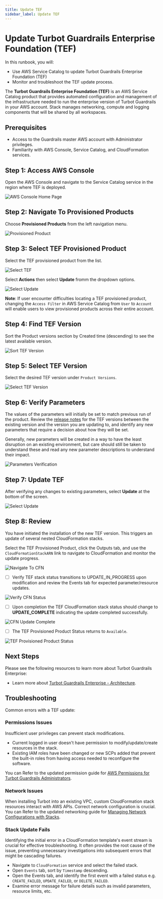 ```yaml
---
title: Update TEF
sidebar_label: Update TEF
---
```


# Update Turbot Guardrails Enterprise Foundation (TEF)

In this runbook, you will:
- Use AWS Service Catalog to update Turbot Guardrails Enterprise Foundation (TEF)
- Monitor and troubleshoot the TEF update process.

The **Turbot Guardrails Enterprise Foundation (TEF)** is an AWS Service Catalog product that provides automated configuration and management of the infrastructure needed to run the enterprise version of Turbot Guardrails in your AWS account. Stack manages networking, compute and logging components that will be shared by all workspaces.

## Prerequisites

- Access to the Guardrails master AWS account with Administrator privileges.
- Familiarity with AWS Console, Service Catalog, and CloudFormation services.

## Step 1: Access AWS Console

Open the AWS Console and navigate to the Service Catalog service in the region where TEF is deployed.

![AWS Console Home Page](/images/docs/guardrails/runbooks/enterprise-install/update-tef/tef-update-aws-console.png)

## Step 2: Navigate To Provisioned Products

Choose **Provisioned Products** from the left navigation menu.

![Provisioned Product](/images/docs/guardrails/runbooks/enterprise-install/update-tef/tef-update-service-catalog.png)

## Step 3: Select TEF Provisioned Product

Select the TEF provisioned product from the list.

![Select TEF](/images/docs/guardrails/runbooks/enterprise-install/update-tef/tef-update-select-tef.png)

Select **Actions** then select **Update** fromm the dropdown options.

![Select Update](/images/docs/guardrails/runbooks/enterprise-install/update-tef/tef-update-actions-update.png)

**Note**:
If user encounter difficulties locating a TEF provisioned product, changing the `Access Filter` in AWS Service Catalog from `User` to `Account` will enable users to view provisioned products across their entire account.

## Step 4: Find TEF Version

Sort the Product versions section by Created time (descending) to see the latest available version.

![Sort TEF Version](/images/docs/guardrails/runbooks/enterprise-install/update-tef/tef-update-version-sorting.png)


## Step 5: Select TEF Version

Select the desired TEF version under `Product Versions`.

![Select TEF Version](/images/docs/guardrails/runbooks/enterprise-install/update-tef/tef-update-select-version.png)

## Step 6: Verify Parameters

The values of the parameters will initially be set to match previous run of the product. Review the [release notes](https://turbot.com/guardrails/changelog?tag=tef) for the TEF versions between the existing version and the version you are updating to, and identify any new parameters that require a decision about how they will be set.

Generally, new parameters will be created in a way to have the least disruption on an existing environment, but care should still be taken to understand these and read any new parameter descriptions to understand their impact.

![Parameters Verification](/images/docs/guardrails/runbooks/enterprise-install/update-tef/tef-update-verify-parameters.png)

## Step 7: Update TEF

After verifying any changes to existing parameters, select **Update** at the bottom of the screen.

![Select Update](/images/docs/guardrails/runbooks/enterprise-install/update-tef/tef-update-select-update.png)

## Step 8: Review

You have initiated the installation of the new TEF version. This triggers an update of several nested CloudFormation stacks.

Select the TEF Provisioned Product, click the Outputs tab, and use the `CloudFormationStackARN` link to navigate to CloudFormation and monitor the update progress.

![Navigate To CFN](/images/docs/guardrails/runbooks/enterprise-install/update-tef/tef-update-navigate-cfn.png)

- [ ] Verify TEF stack status transitions to UPDATE_IN_PROGRESS upon modification and review the Events tab for expected parameter/resource updates.

![Verify CFN Status](/images/docs/guardrails/runbooks/enterprise-install/update-tef/tef-update-cfn-stack-update.png)

- [ ] Upon completion the TEF CloudFormation stack status should change to **UPDATE_COMPLETE** indicating the update completed successfully.

![CFN Update Complete](/images/docs/guardrails/runbooks/enterprise-install/update-tef/tef-update-cfn-update-complete.png)

- [ ] The TEF Provisioned Product Status returns to `Available`.

![TEF Provisioned Product Status](/images/docs/guardrails/runbooks/enterprise-install/update-tef/tef-update-update-complete.png)

## Next Steps

Please see the following resources to learn more about Turbot Guardrails Enterprise:

- Learn more about [Turbot Guardrails Enterprise - Architecture](https://turbot.com/guardrails/docs/enterprise/architecture).

## Troubleshooting

Common errors with a TEF update:

### Permissions Issues

Insufficient user privileges can prevent stack modifications.

- Current logged in user doesn't have permission to modify/update/create resources in the stack.
- Existing IAM roles have been changed or new SCPs added that prevent the built-in roles from having access needed to reconfigure the software.

You can Refer to the updated permission guide for [AWS Permissions for Turbot Guardrails Administrators](https://turbot.com/guardrails/docs/enterprise/FAQ/admin-permissions#aws-permissions-for-turbot-guardrails-administrators).

### Network Issues
When installing Turbot into an existing VPC, custom CloudFormation stack resources interact with AWS APIs. Correct network configuration is crucial. You can Refer to the updated networking guide for [Managing Network Configurations with Stacks](https://turbot.com/guardrails/docs/guides/network-stack#overview).

### Stack Update Fails

Identifying the initial error in a CloudFormation template's event stream is crucial for effective troubleshooting. It often provides the root cause of the issue, preventing unnecessary investigations into subsequent errors that might be cascading failures.

- Navigate to `CloudFormation` service and select the failed stack.
- Open `Events` tab, sort by `Timestamp` descending.
- Open the Events tab, and identify the first event with a failed status e.g. `CREATE_FAILED`, `UPDATE_FAILED`, or `DELETE_FAILED`.
- Examine error message for failure details such as invalid parameters, resource limits, etc.
